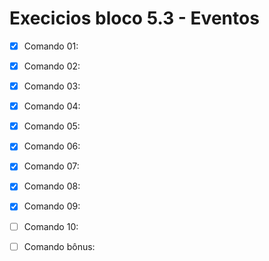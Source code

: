 # Execicios bloco 5.3 - Eventos

  - [x] Comando 01:

  - [x] Comando 02:

  - [x] Comando 03:

  - [x] Comando 04:

  - [x] Comando 05:

  - [x] Comando 06:

  - [x] Comando 07:

  - [x] Comando 08:

  - [x] Comando 09:

  - [ ] Comando 10:

  - [ ] Comando bônus:
